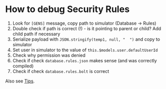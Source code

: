 # How to debug Security Rules

1. Look for `[GENS]` message, copy path to simulator (Database -> Rules)
2. Double check if path is correct (!) - is it pointing to parent or child? Add child path if necessary
3. Serialize payload with `JSON.stringify(temp1, null, "  ")` and copy to simulator
4. Set user in simulator to the value of `this.$models.user.defaultUserId`
5. Check why permission was denied
6. Check if check `database.rules.json` makes sense (and was correctly compiled)
7. Check if check `database.rules.bolt` is correct

Also see [Tips](./01-security-rules-tips).

